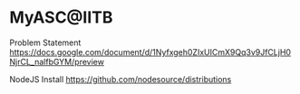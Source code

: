 # MyASC@IITB

Problem Statement
https://docs.google.com/document/d/1Nyfxgeh0ZIxUICmX9Qq3v9JfCLjH0NjrCL_nalfbGYM/preview

NodeJS Install
https://github.com/nodesource/distributions